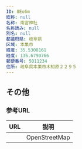 ```yaml
---
ID: 8Eo6m
総称: null
名称: 南宮神社
名称読み: null
別名: null
都道府県: 岐阜県
区域: 本巣市
緯度: 35.5308161
経度: 136.6790766
郵便番号: 5011234
住所: 岐阜県本巣市木知原２２９５
---
```


## その他

### 参考URL

| URL | 説明          |
| --- | ------------- |
|     | OpenStreetMap |
